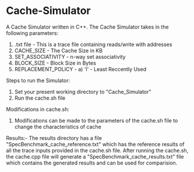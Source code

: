 # Cache-Simulator
A Cache Simulator written in C++. The Cache Simulator takes in the following parameters:
1) .txt file - This is a trace file containing reads/write with addresses
2) CACHE_SIZE - The Cache Size in KB
3) SET_ASSOCIATIVITY - n-way set associativity
4) BLOCK_SIZE - Block Size in Bytes
5) REPLACEMENT_POLICY - a) 'l' - Least Reccently Used

Steps to run the Simulator:
1) Set your present working directory to "Cache_Simulator"
2) Run the cache.sh file

Modifications in cache.sh:
1) Modifications can be made to the parameters of the cache.sh file to change the characteristics of cache

Results:-
The results directory has a file "SpecBenchmark_cache_reference.txt" which has the reference results of all the trace inputs provided in the cache.sh file. After running the cache.sh, the cache.cpp file will generate a "SpecBenchmark_cache_results.txt" file which contains the generated results and can be used for comparision.

